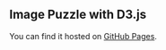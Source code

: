 ## Image Puzzle with D3.js

You can find it hosted on [GitHub Pages](https://onsh-a.github.io/d3_puzzle/).
